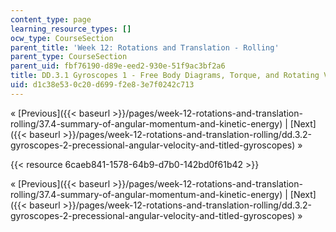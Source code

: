 ```yaml
---
content_type: page
learning_resource_types: []
ocw_type: CourseSection
parent_title: 'Week 12: Rotations and Translation - Rolling'
parent_type: CourseSection
parent_uid: fbf76190-d89e-eed2-930e-51f9ac3bf2a6
title: DD.3.1 Gyroscopes 1 - Free Body Diagrams, Torque, and Rotating Vectors
uid: d1c38e53-0c20-d699-f2e8-3e7f0242c713
---
```


« [Previous]({{< baseurl >}}/pages/week-12-rotations-and-translation-rolling/37.4-summary-of-angular-momentum-and-kinetic-energy) | [Next]({{< baseurl >}}/pages/week-12-rotations-and-translation-rolling/dd.3.2-gyroscopes-2-precessional-angular-velocity-and-titled-gyroscopes) »

{{< resource 6caeb841-1578-64b9-d7b0-142bd0f61b42 >}}

« [Previous]({{< baseurl >}}/pages/week-12-rotations-and-translation-rolling/37.4-summary-of-angular-momentum-and-kinetic-energy) | [Next]({{< baseurl >}}/pages/week-12-rotations-and-translation-rolling/dd.3.2-gyroscopes-2-precessional-angular-velocity-and-titled-gyroscopes) »